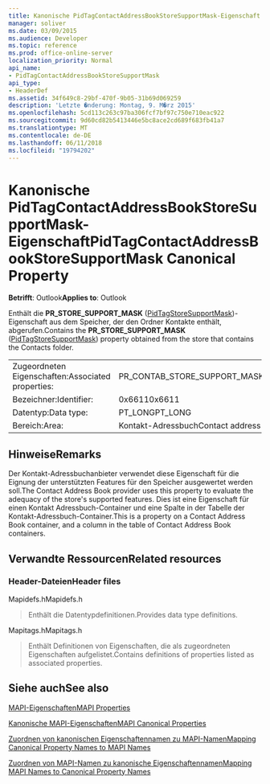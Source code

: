 ```yaml
---
title: Kanonische PidTagContactAddressBookStoreSupportMask-Eigenschaft
manager: soliver
ms.date: 03/09/2015
ms.audience: Developer
ms.topic: reference
ms.prod: office-online-server
localization_priority: Normal
api_name:
- PidTagContactAddressBookStoreSupportMask
api_type:
- HeaderDef
ms.assetid: 34f649c8-29bf-470f-9b05-31b69d069259
description: 'Letzte �nderung: Montag, 9. M�rz 2015'
ms.openlocfilehash: 5cd113c263c97ba306fcf7bf97c750e710eac922
ms.sourcegitcommit: 9d60cd82b5413446e5bc8ace2cd689f683fb41a7
ms.translationtype: MT
ms.contentlocale: de-DE
ms.lasthandoff: 06/11/2018
ms.locfileid: "19794202"
---
```

# <a name="pidtagcontactaddressbookstoresupportmask-canonical-property"></a><span data-ttu-id="c86c6-103">Kanonische PidTagContactAddressBookStoreSupportMask-Eigenschaft</span><span class="sxs-lookup"><span data-stu-id="c86c6-103">PidTagContactAddressBookStoreSupportMask Canonical Property</span></span>

  
  
<span data-ttu-id="c86c6-104">**Betrifft**: Outlook</span><span class="sxs-lookup"><span data-stu-id="c86c6-104">**Applies to**: Outlook</span></span> 
  
<span data-ttu-id="c86c6-105">Enthält die **PR_STORE_SUPPORT_MASK** ([PidTagStoreSupportMask](pidtagcontactaddressbookstoresupportmask-canonical-property.md))-Eigenschaft aus dem Speicher, der den Ordner Kontakte enthält, abgerufen.</span><span class="sxs-lookup"><span data-stu-id="c86c6-105">Contains the **PR_STORE_SUPPORT_MASK** ([PidTagStoreSupportMask](pidtagcontactaddressbookstoresupportmask-canonical-property.md)) property obtained from the store that contains the Contacts folder.</span></span>
  
|||
|:-----|:-----|
|<span data-ttu-id="c86c6-106">Zugeordneten Eigenschaften:</span><span class="sxs-lookup"><span data-stu-id="c86c6-106">Associated properties:</span></span>  <br/> |<span data-ttu-id="c86c6-107">PR_CONTAB_STORE_SUPPORT_MASK</span><span class="sxs-lookup"><span data-stu-id="c86c6-107">PR_CONTAB_STORE_SUPPORT_MASK</span></span>  <br/> |
|<span data-ttu-id="c86c6-108">Bezeichner:</span><span class="sxs-lookup"><span data-stu-id="c86c6-108">Identifier:</span></span>  <br/> |<span data-ttu-id="c86c6-109">0x6611</span><span class="sxs-lookup"><span data-stu-id="c86c6-109">0x6611</span></span>  <br/> |
|<span data-ttu-id="c86c6-110">Datentyp:</span><span class="sxs-lookup"><span data-stu-id="c86c6-110">Data type:</span></span>  <br/> |<span data-ttu-id="c86c6-111">PT_LONG</span><span class="sxs-lookup"><span data-stu-id="c86c6-111">PT_LONG</span></span>  <br/> |
|<span data-ttu-id="c86c6-112">Bereich:</span><span class="sxs-lookup"><span data-stu-id="c86c6-112">Area:</span></span>  <br/> |<span data-ttu-id="c86c6-113">Kontakt-Adressbuch</span><span class="sxs-lookup"><span data-stu-id="c86c6-113">Contact address book</span></span>  <br/> |
   
## <a name="remarks"></a><span data-ttu-id="c86c6-114">Hinweise</span><span class="sxs-lookup"><span data-stu-id="c86c6-114">Remarks</span></span>

<span data-ttu-id="c86c6-115">Der Kontakt-Adressbuchanbieter verwendet diese Eigenschaft für die Eignung der unterstützten Features für den Speicher ausgewertet werden soll.</span><span class="sxs-lookup"><span data-stu-id="c86c6-115">The Contact Address Book provider uses this property to evaluate the adequacy of the store's supported features.</span></span> <span data-ttu-id="c86c6-116">Dies ist eine Eigenschaft für einen Kontakt Adressbuch-Container und eine Spalte in der Tabelle der Kontakt-Adressbuch-Container.</span><span class="sxs-lookup"><span data-stu-id="c86c6-116">This is a property on a Contact Address Book container, and a column in the table of Contact Address Book containers.</span></span>
  
## <a name="related-resources"></a><span data-ttu-id="c86c6-117">Verwandte Ressourcen</span><span class="sxs-lookup"><span data-stu-id="c86c6-117">Related resources</span></span>

### <a name="header-files"></a><span data-ttu-id="c86c6-118">Header-Dateien</span><span class="sxs-lookup"><span data-stu-id="c86c6-118">Header files</span></span>

<span data-ttu-id="c86c6-119">Mapidefs.h</span><span class="sxs-lookup"><span data-stu-id="c86c6-119">Mapidefs.h</span></span>
  
> <span data-ttu-id="c86c6-120">Enthält die Datentypdefinitionen.</span><span class="sxs-lookup"><span data-stu-id="c86c6-120">Provides data type definitions.</span></span>
    
<span data-ttu-id="c86c6-121">Mapitags.h</span><span class="sxs-lookup"><span data-stu-id="c86c6-121">Mapitags.h</span></span>
  
> <span data-ttu-id="c86c6-122">Enthält Definitionen von Eigenschaften, die als zugeordneten Eigenschaften aufgelistet.</span><span class="sxs-lookup"><span data-stu-id="c86c6-122">Contains definitions of properties listed as associated properties.</span></span>
    
## <a name="see-also"></a><span data-ttu-id="c86c6-123">Siehe auch</span><span class="sxs-lookup"><span data-stu-id="c86c6-123">See also</span></span>



[<span data-ttu-id="c86c6-124">MAPI-Eigenschaften</span><span class="sxs-lookup"><span data-stu-id="c86c6-124">MAPI Properties</span></span>](mapi-properties.md)
  
[<span data-ttu-id="c86c6-125">Kanonische MAPI-Eigenschaften</span><span class="sxs-lookup"><span data-stu-id="c86c6-125">MAPI Canonical Properties</span></span>](mapi-canonical-properties.md)
  
[<span data-ttu-id="c86c6-126">Zuordnen von kanonischen Eigenschaftennamen zu MAPI-Namen</span><span class="sxs-lookup"><span data-stu-id="c86c6-126">Mapping Canonical Property Names to MAPI Names</span></span>](mapping-canonical-property-names-to-mapi-names.md)
  
[<span data-ttu-id="c86c6-127">Zuordnen von MAPI-Namen zu kanonische Eigenschaftennamen</span><span class="sxs-lookup"><span data-stu-id="c86c6-127">Mapping MAPI Names to Canonical Property Names</span></span>](mapping-mapi-names-to-canonical-property-names.md)


